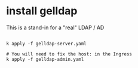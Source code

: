 # install gelldap

This is a stand-in for a "real" LDAP / AD


```lang=bash

k apply -f gelldap-server.yaml

# You will need to fix the host: in the Ingress
k apply -f gelldap-admin.yaml

```
